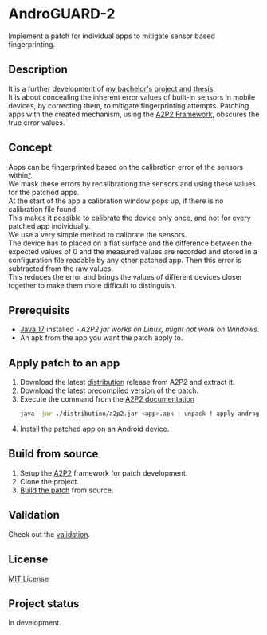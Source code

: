 # AndroGUARD-2
Implement a patch for individual apps to mitigate sensor based fingerprinting.

## Description
It is a further development of [my bachelor's project and thesis](https://github.com/KGeri201/AndroGUARD).  
It is about concealing the inherent error values of built-in sensors in mobile devices, by correcting them, to mitigate fingerprinting attempts.
Patching apps with the created mechanism, using the [A2P2 Framework](https://extgit.iaik.tugraz.at/fdraschbacher/a2p2), obscures the true error values.

## Concept
Apps can be fingerprinted based on the calibration error of the sensors within[*](https://github.com/KGeri201/AndroGUARD/blob/main/thesis/thesis.pdf).  
We mask these errors by recalibrationg the sensors and using these values for the patched apps.  
At the start of the app a calibration window pops up, if there is no calibration file found.  
This makes it possible to calibrate the device only once, and not for every patched app individually.  
We use a very simple method to calibrate the sensors.  
The device has to placed on a flat surface and the difference between the expected values of 0 and the measured values are recorded and stored in a configuration file readable by any other patched app.
Then this error is subtracted from the raw values.  
This reduces the error and brings the values of different devices closer together to make them more difficult to distinguish.

## Prerequisits
- [Java 17](https://adoptium.net/de/temurin/releases/?version=17) installed *- A2P2 jar works on Linux, might not work on Windows.*
- An apk from the app you want the patch apply to.
  
## Apply patch to an app
1. Download the latest [distribution](https://extgit.iaik.tugraz.at/fdraschbacher/a2p2/-/blob/main/a2p2_distribution_v1.0.1.zip?ref_type=heads) release from A2P2 and extract it.
2. Download the latest [precompiled version](https://github.com/KGeri201/AndroGUARD-2/releases/latest) of the patch.
3. Execute the command from the [A2P2 documentation](https://extgit.iaik.tugraz.at/fdraschbacher/a2p2/-/tree/main/distribution/docs?ref_type=heads)
    ```bash
    java -jar ./distribution/a2p2.jar <app>.apk ! unpack ! apply androguard_static.zip static ! pack ! sign ! ./
    ```
4. Install the patched app on an Android device.

## Build from source
1. Setup the [A2P2](https://extgit.iaik.tugraz.at/fdraschbacher/a2p2/-/tree/main?ref_type=heads) framework for patch development.
2. Clone the project.
3. [Build the patch](https://extgit.iaik.tugraz.at/fdraschbacher/a2p2/-/blob/main/distribution/docs/developing_patches.md?ref_type=heads#building-patches) from source.

## Validation
Check out the [validation](./validation/README.md).  

## License
[MIT License](LICENSE)

## Project status
In development.
